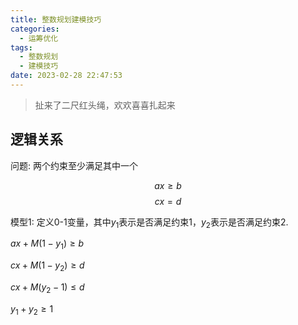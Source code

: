 ```yaml
---
title: 整数规划建模技巧
categories:
  - 运筹优化
tags:
  - 整数规划
  - 建模技巧
date: 2023-02-28 22:47:53
---
```

> 扯来了二尺红头绳，欢欢喜喜扎起来

## 逻辑关系
问题: 两个约束至少满足其中一个

$$ax\geq b$$
$$cx= d$$

模型1: 定义0-1变量，其中$y_1$表示是否满足约束1，$y_2$表示是否满足约束2.

$ax + M(1-y_{1}) \geq b$

$cx + M(1-y_{2}) \geq d$

$cx + M(y_{2}-1) \leq d$

$y_{1} + y_{2} \geq 1$
